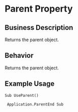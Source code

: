 # Parent Property

## Business Description
Returns the parent object.

## Behavior
Returns the parent object.

## Example Usage
```vba
Sub UseParent() 
 
 Application.ParentEnd Sub
```